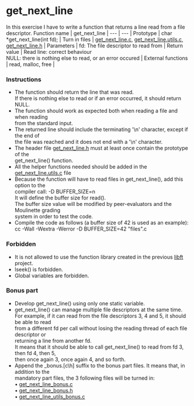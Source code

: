 # get_next_line
In this exercise I have to write a function that returns a line read from a file descriptor. 
Function name | get_next_line |
--- | --- |
Prototype | char *get_next_line(int fd); |
Turn in files | [get_next_line.c](https://github.com/merijnjong/get_next_line/blob/main/get_next_line.c), [get_next_line.utils.c](https://github.com/merijnjong/get_next_line/blob/main/get_next_line_utils.c), [get_next_line.h](https://github.com/merijnjong/get_next_line/blob/main/get_next_line.h) |
Parameters | fd: The file descriptor to read from |
Return value | Read line: correct behaviour<br />NULL: there is nothing else to read, or an error occured |
External functions | read, malloc, free |

### Instructions
* The function should return the line that was read.<br />
If there is nothing else to read or if an error occurred, it should return NULL.<br />
* The function should work as expected both when reading a file and when
reading<br />from the standard input.
* The returned line should include the terminating '\n' character,
except if the end of<br />the file was reached and it does not end with a '\n' character.
* The header file [get_next_line.h](https://github.com/merijnjong/get_next_line/blob/main/get_next_line.h) must at least once contain the prototype of the
<br />get_next_line() function.
* All the helper functions needed should be added in the [get_next_line.utils.c](https://github.com/merijnjong/get_next_line/blob/main/get_next_line_utils.c) file
* Because the function will have to read files in get_next_line(), add this option to the<br />
compiler call: -D BUFFER_SIZE=n<br />
It will define the buffer size for read().<br />
The buffer size value will be modified by peer-evaluators and the Moulinette grading<br />system
in order to test the code.<br />
* Compile the code as follows (a buffer size of 42 is used as an example):<br />
cc -Wall -Wextra -Werror -D BUFFER_SIZE=42 "files".c<br />

### Forbidden
* It is not allowed to use the function library created in the previous [libft](https://github.com/merijnjong/libft) project.
* lseek() is forbidden.
* Global variables are forbidden.<br />

### Bonus part
* Develop get_next_line() using only one static variable.
* get_next_line() can manage multiple file descriptors at the same time.<br />
For example, if it can read from the file descriptors 3, 4 and 5, it should be
able to read<br />from a different fd per call without losing the reading thread of each
file descriptor or<br />returning a line from another fd.<br />
It means that it should be able to call get_next_line() to read from fd 3, then
fd 4, then 5,<br />then once again 3, once again 4, and so forth.
* Append the _bonus.[c\h] suffix to the bonus part files.
It means that, in addition to the<br />mandatory part files, the 3 following
files will be turned in:<br />
• [get_next_line_bonus.c](https://github.com/merijnjong/get_next_line/blob/main/get_next_line_bonus.c)<br />
• [get_next_line_bonus.h](https://github.com/merijnjong/get_next_line/blob/main/get_next_line_bonus.h)<br />
• [get_next_line_utils_bonus.c](https://github.com/merijnjong/get_next_line/blob/main/get_next_line_utils_bonus.c)

